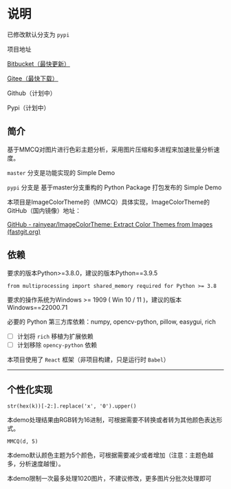 # 说明

已修改默认分支为 `pypi`


项目地址

[Bitbucket（最快更新）](https://bitbucket.org/hi-windom/colorthemeanalyse/src/master/ "默认仓库")

[Gitee（最快下载）](https://gitee.com/hi-windom/color-theme-analyse "主要同步仓库")

Github（计划中）

Pypi（计划中）

## 简介

基于MMCQ对图片进行色彩主题分析，采用图片压缩和多进程来加速批量分析速度。

`master` 分支是功能实现的 Simple Demo

`pypi` 分支是 基于master分支重构的 Python Package 打包发布的 Simple Demo

本项目是ImageColorTheme的（MMCQ）具体实现，ImageColorTheme的GitHub（国内镜像）地址：

[GitHub - rainyear/ImageColorTheme: Extract Color Themes from Images (fastgit.org)](https://hub.fastgit.org/rainyear/ImageColorTheme)

## 依赖

要求的版本Python>=3.8.0，建议的版本Python==3.9.5

`from multiprocessing import shared_memory required for Python >= 3.8`

要求的操作系统为Windows >= 1909  ( Win 10 / 11 )，建议的版本Windows==22000.71

必要的 Python 第三方库依赖：numpy, opencv-python, pillow, easygui, rich

* [ ] 计划将 `rich` 移植为扩展依赖
* [ ] 计划移除 `opency-python` 依赖

本项目使用了 `React` 框架（非项目构建，只是运行时 `Babel`）

---

## 个性化实现

`str(hex(k))[-2:].replace('x', '0').upper()`

本demo处理结果由RGB转为16进制，可根据需要不转换或者转为其他颜色表达形式。

`MMCQ(d, 5)`

本demo默认颜色主题为5个颜色，可根据需要减少或者增加（注意：主题色越多，分析速度越慢）。

本demo限制一次最多处理1020图片，不建议修改，更多图片分批次处理即可
